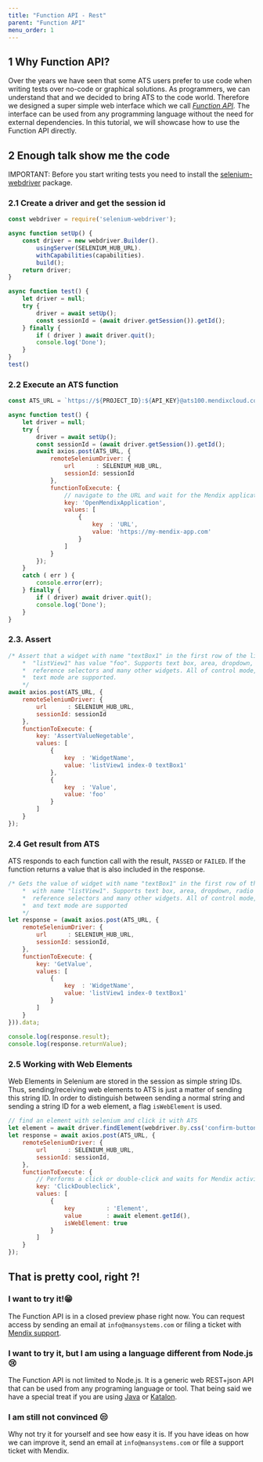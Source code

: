 ```yaml
---
title: "Function API - Rest"
parent: "Function API"
menu_order: 1
---
```


## 1 Why Function API?

Over the years we have seen that some ATS users prefer to use code when writing tests over no-code or graphical solutions. As programmers, we can understand that and we decided to bring ATS to the code world. Therefore we designed a super simple web interface which we call *[Function API](ov-function-api).* The interface can be used from any programming language without the need for external dependencies. In this tutorial, we will showcase how to use the Function API directly.

## 2 Enough talk show me the code

IMPORTANT: Before you start writing tests you need to install the [selenium-webdriver](https://www.npmjs.com/package/selenium-webdriver) package.

### 2.1 Create a driver and get the session id

```javascript
const webdriver = require('selenium-webdriver');

async function setUp() {
    const driver = new webdriver.Builder().
        usingServer(SELENIUM_HUB_URL).
        withCapabilities(capabilities).
        build();
    return driver;
}

async function test() {
    let driver = null;
    try {
        driver = await setUp();
        const sessionId = (await driver.getSession()).getId();
    } finally {
        if ( driver ) await driver.quit();
        console.log('Done');
    }
}
test()
```

### 2.2 Execute an ATS function

```javascript
const ATS_URL = `https://${PROJECT_ID}:${API_KEY}@ats100.mendixcloud.com/function`;

async function test() {
    let driver = null;
    try {
        driver = await setUp();
        const sessionId = (await driver.getSession()).getId();
        await axios.post(ATS_URL, {
            remoteSeleniumDriver: {
                url      : SELENIUM_HUB_URL,
                sessionId: sessionId
            },
            functionToExecute: {
                // navigate to the URL and wait for the Mendix application to load
                key: 'OpenMendixApplication',
                values: [
                    {
                        key  : 'URL',
                        value: 'https://my-mendix-app.com'
                    }
                ]
            }
        });
    }
    catch ( err ) {
        console.error(err);
    } finally {
        if ( driver) await driver.quit();
        console.log('Done');
    }
}
```

### 2.3. Assert

```javascript
/* Assert that a widget with name "textBox1" in the first row of the list with name 
    *  "listView1" has value "foo". Supports text box, area, dropdown, radio buttons, 
    *  reference selectors and many other widgets. All of control mode, read-only and 
    *  text mode are supported.
    */
await axios.post(ATS_URL, {
    remoteSeleniumDriver: {
        url      : SELENIUM_HUB_URL,
        sessionId: sessionId
    },
    functionToExecute: {
        key: 'AssertValueNegetable',
        values: [
            {
                key  : 'WidgetName',
                value: 'listView1 index-0 textBox1'
            },
            {
                key  : 'Value',
                value: 'foo'
            }
        ]
    }
});
```

### 2.4 Get result from ATS

ATS responds to each function call with the result, `PASSED` or `FAILED`.  If the function returns a value that is also included in the response.

```javascript
/* Gets the value of widget with name "textBox1" in the first row of the list
    *  with name "listView1". Supports text box, area, dropdown, radio buttons, 
    *  reference selectors and many other widgets. All of control mode, read-only 
    *  and text mode are supported
    */
let response = (await axios.post(ATS_URL, {
    remoteSeleniumDriver: {
        url      : SELENIUM_HUB_URL,
        sessionId: sessionId,
    },
    functionToExecute: {
        key: 'GetValue',
        values: [
            {
                key  : 'WidgetName',
                value: 'listView1 index-0 textBox1'
            }
        ]
    }
})).data;
    
console.log(response.result);
console.log(response.returnValue);
```

### 2.5 Working with Web Elements

Web Elements in Selenium are stored in the session as simple string IDs. Thus, sending/receiving web elements to ATS is just a matter of sending this string ID. In order to distinguish between sending a normal string and sending a string ID for a web element, a flag `isWebElement` is used.

```javascript
// find an element with selenium and click it with ATS
let element = await driver.findElement(webdriver.By.css('confirm-button'));
let response = await axios.post(ATS_URL, {
    remoteSeleniumDriver: {
        url      : SELENIUM_HUB_URL,
        sessionId: sessionId,
    },
    functionToExecute: {
        // Performs a click or double-click and waits for Mendix activities.
        key: 'ClickDoubleclick',
        values: [
            {
                key         : 'Element',
                value       : await element.getId(),
                isWebElement: true
            }
        ]
    }
});
```

## That is pretty cool, right ?!

### I want to try it!😁

The Function API is in a closed preview phase right now. You can request access by sending an email at `info@mansystems.com` or filing a ticket with [Mendix support](https://support.mendix.com/hc/en-us). 

### I want to try it, but I am using a language different from Node.js 😢

The Function API is not limited to Node.js. It is a generic web REST+json API that can be used from any programing language or tool. That being said we have a special treat if you are using [Java](ov-function-api-java) or [Katalon](ov-function-api-katalon).

### I am still not convinced 😒

Why not try it for yourself and see how easy it is. If you have ideas on how we can improve it, send an email at `info@mansystems.com` or file a support ticket with Mendix.